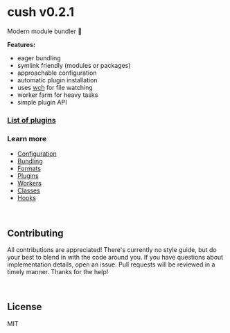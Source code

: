 # cush v0.2.1

Modern module bundler 🎁

**Features:**
- eager bundling
- symlink friendly (modules or packages)
- approachable configuration
- automatic plugin installation
- uses [wch][wch] for file watching
- worker farm for heavy tasks
- simple plugin API

[wch]: https://github.com/aleclarson/wch

### [List of plugins](https://github.com/aleclarson/cush/wiki/Plugins)

### Learn more
- [Configuration](./docs/config.md)
- [Bundling](./docs/bundling.md)
- [Formats](./docs/formats.md)
- [Plugins](./docs/plugins.md)
- [Workers](./docs/workers.md)
- [Classes](./docs/fs.md)
- [Hooks](./docs/hooks.md)

&nbsp;

## Contributing

All contributions are appreciated! There's currently no style guide, but do your best to blend in with the code around you. If you have questions about implementation details, open an issue. Pull requests will be reviewed in a timely manner. Thanks for the help!

&nbsp;

## License

MIT
